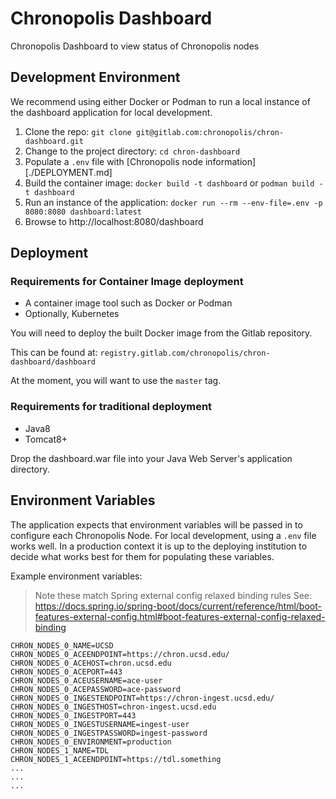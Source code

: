 # Chronopolis Dashboard

Chronopolis Dashboard to view status of Chronopolis nodes

## Development Environment

We recommend using either Docker or Podman to run a local instance of the
dashboard application for local development.

1. Clone the repo: `git clone git@gitlab.com:chronopolis/chron-dashboard.git`
1. Change to the project directory: `cd chron-dashboard`
1. Populate a `.env` file with [Chronopolis node information][./DEPLOYMENT.md]
1. Build the container image: `docker build -t dashboard` or `podman build -t
   dashboard`
1. Run an instance of the application: `docker run --rm --env-file=.env -p
   8080:8080 dashboard:latest`
1. Browse to http://localhost:8080/dashboard

## Deployment

### Requirements for Container Image deployment
- A container image tool such as Docker or Podman
- Optionally, Kubernetes

You will need to deploy the built Docker image from the Gitlab repository.

This can be found at: `registry.gitlab.com/chronopolis/chron-dashboard/dashboard`

At the moment, you will want to use the `master` tag.

### Requirements for traditional deployment
- Java8
- Tomcat8+

Drop the dashboard.war file into your Java Web Server's application directory.

## Environment Variables

The application expects that environment variables will be passed in to
configure each Chronopolis Node. For local development, using a `.env` file
works well. In a production context it is up to the deploying institution to
decide what works best for them for populating these variables.

Example environment variables:

> Note these match Spring external config relaxed binding rules
> See: https://docs.spring.io/spring-boot/docs/current/reference/html/boot-features-external-config.html#boot-features-external-config-relaxed-binding

```
CHRON_NODES_0_NAME=UCSD
CHRON_NODES_0_ACEENDPOINT=https://chron.ucsd.edu/
CHRON_NODES_0_ACEHOST=chron.ucsd.edu
CHRON_NODES_0_ACEPORT=443
CHRON_NODES_0_ACEUSERNAME=ace-user
CHRON_NODES_0_ACEPASSWORD=ace-password
CHRON_NODES_0_INGESTENDPOINT=https://chron-ingest.ucsd.edu/
CHRON_NODES_0_INGESTHOST=chron-ingest.ucsd.edu
CHRON_NODES_0_INGESTPORT=443
CHRON_NODES_0_INGESTUSERNAME=ingest-user
CHRON_NODES_0_INGESTPASSWORD=ingest-password
CHRON_NODES_0_ENVIRONMENT=production
CHRON_NODES_1_NAME=TDL
CHRON_NODES_1_ACEENDPOINT=https://tdl.something
...
...
...
```


